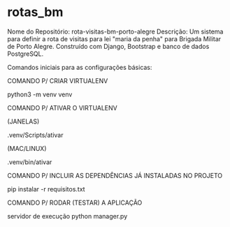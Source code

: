 # rotas_bm
Nome do Repositório: rota-visitas-bm-porto-alegre Descrição: Um sistema para definir a rota de visitas para lei "maria da penha" para Brigada Militar de Porto Alegre. Construído com Django, Bootstrap e banco de dados PostgreSQL.


Comandos iniciais para as configurações básicas:

COMANDO P/ CRIAR VIRTUALENV

python3 -m venv venv

COMANDO P/ ATIVAR O VIRTUALENV

(JANELAS)

.venv/Scripts/ativar

(MAC/LINUX)

.venv/bin/ativar

COMANDO P/ INCLUIR AS DEPENDÊNCIAS JÁ INSTALADAS NO PROJETO

pip instalar -r requisitos.txt

COMANDO P/ RODAR (TESTAR) A APLICAÇÃO

servidor de execução python manager.py
